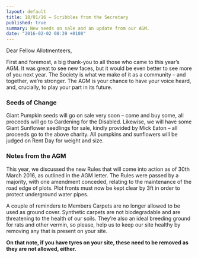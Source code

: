 ```yaml
---
layout: default
title: 18/01/16 – Scribbles from the Secretary
published: true
summary: New seeds on sale and an update from our AGM.
date: "2016-02-02 08:39 +0100"
---
```


Dear Fellow Allotmenteers,

First and foremost, a big thank-you to all those who came to this year’s AGM. It was great to see new faces, but it would be even better to see more of you next year. The Society is what we make of it as a community – and together, we’re stronger. The AGM is your chance to have your voice heard, and, crucially, to play your part in its future.

### Seeds of Change

Giant Pumpkin seeds will go on sale very soon – come and buy some, all proceeds will go to Gardening for the Disabled. Likewise, we will have some Giant Sunflower seedlings for sale, kindly provided by Mick Eaton – all proceeds go to the above charity. All pumpkins and sunflowers will be judged on Rent Day for weight and size.

### Notes from the AGM

This year, we discussed the new Rules that will come into action as of 30th March 2016, as outlined in the AGM letter. The Rules were passed by a majority, with one amendment conceded, relating to the maintenance of the road edge of plots. Plot fronts must now be kept clear by 3ft in order to protect underground water pipes.

A couple of reminders to Members Carpets are no longer allowed to be used as ground cover. Synthetic carpets are not biodegradable and are threatening to the health of our soils. They’re also an ideal breeding ground for rats and other vermin, so please, help us to keep our site healthy by removing any that is present on your site.

__On that note, if you have tyres on your site, these need to be removed as they are not allowed, either.__
